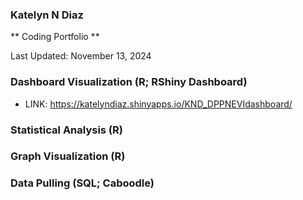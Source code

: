 ### Katelyn N Diaz

** Coding Portfolio **

Last Updated: November 13, 2024


### Dashboard Visualization (R; RShiny Dashboard)

- LINK: https://katelyndiaz.shinyapps.io/KND_DPPNEVIdashboard/

### Statistical Analysis (R)


### Graph Visualization (R)


### Data Pulling (SQL; Caboodle)

